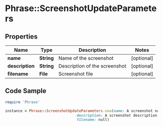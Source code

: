 # Phrase::ScreenshotUpdateParameters

## Properties

Name | Type | Description | Notes
------------ | ------------- | ------------- | -------------
**name** | **String** | Name of the screenshot | [optional] 
**description** | **String** | Description of the screenshot | [optional] 
**filename** | **File** | Screenshot file | [optional] 

## Code Sample

```ruby
require 'Phrase'

instance = Phrase::ScreenshotUpdateParameters.new(name: A screenshot name,
                                 description: A screenshot description,
                                 filename: null)
```


